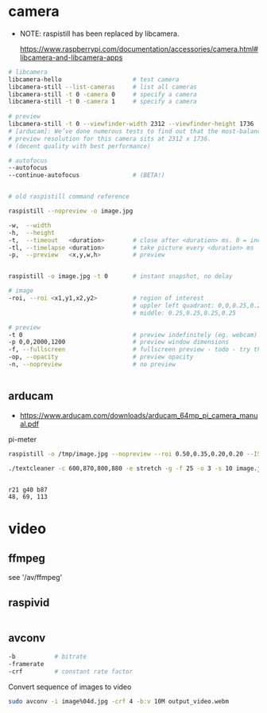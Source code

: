

# camera


- NOTE: raspistill has been replaced by libcamera.

  https://www.raspberrypi.com/documentation/accessories/camera.html#libcamera-and-libcamera-apps


```bash
# libcamera
libcamera-hello                    # test camera
libcamera-still --list-cameras     # list all cameras
libcamera-still -t 0 -camera 0     # specify a camera
libcamera-still -t 0 -camera 1     # specify a camera
 
# preview
libcamera-still -t 0 --viewfinder-width 2312 --viewfinder-height 1736
# [arducam]: We’ve done numerous tests to find out that the most-balanced 
# preview resolution for this camera sits at 2312 x 1736. 
# (decent quality with best performance)

# autofocus
--autofocus
--continue-autofocus               # (BETA!)


# old raspistill command reference 

raspistill --nopreview -o image.jpg 

-w,  --width 
-h,  --height
-t,  --timeout   <duration>        # close after <duration> ms. 0 = indefinite
-tl, --timelapse <duration>        # take picture every <duration> ms
-p,  --preview   <x,y,w,h>         # preview


raspistill -o image.jpg -t 0       # instant snapshot, no delay

# image
-roi, --roi <x1,y1,x2,y2>          # region of interest
                                   # uppler left quadrant: 0,0,0.25,0.25
                                   # middle: 0.25,0.25,0.25,0.25

# preview
-t 0                               # preview indefinitely (eg. webcam)
-p 0,0,2000,1200                   # preview window dimensions
-f, --fullscreen                   # fullscreen preview - todo - try this!
-op, --opacity                     # preview opacity
-n, --nopreview                    # no preview



```

## arducam

- https://www.arducam.com/downloads/arducam_64mp_pi_camera_manual.pdf



pi-meter

```bash
raspistill -o /tmp/image.jpg --nopreview --roi 0.50,0.35,0.20,0.20 --ISO 100 --ev 10 --sharpness 100

./textcleaner -c 600,870,800,880 -e stretch -g -f 25 -o 3 -s 10 image.jpg image_clean.jpg


r21 g40 b87
48, 69, 113

```





# video

## ffmpeg

see '/av/ffmpeg'

## raspivid

```bash

```




## avconv


```bash
-b           # bitrate
-framerate
-crf         # constant rate factor
```


Convert sequence of images to video

```bash
sudo avconv -i image%04d.jpg -crf 4 -b:v 10M output_video.webm
```



# 